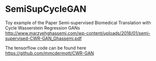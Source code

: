 # SemiSupCycleGAN

Toy example of the Paper Semi-supervised Biomedical Translation with Cycle Wasserstein Regression GANs
http://www.marzyehghassemi.com/wp-content/uploads/2018/01/semi-supervised-CWR-GAN_Ghassemi.pdf 

The tensorflow code can be found here https://github.com/mmcdermott/CWR-GAN

